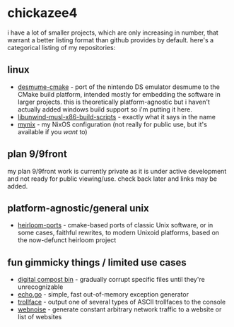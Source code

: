 # chickazee4

i have a lot of smaller projects, which are only increasing in number, that warrant a better listing format than github provides by default. here's a categorical listing of my repositories:

## linux

* [desmume-cmake](https://github.com/chickazee4/desmume-cmake) - port of the nintendo DS emulator desmume to the CMake build platform, intended mostly for embedding the software in larger projects. this is theoretically platform-agnostic but i haven't actually added windows build support so i'm putting it here.
* [libunwind-musl-x86-build-scripts](https://github.com/chickazee4/libunwind-musl-x86-build-scripts) - exactly what it says in the name
* [mynix](https://github.com/chickazee4/mynix) - my NixOS configuration (not really for public use, but it's available if you *want* to)

## plan 9/9front

my plan 9/9front work is currently private as it is under active development and not ready for public viewing/use. check back later and links may be added. 

## platform-agnostic/general unix

* [heirloom-ports](https://github.com/chickazee4/heirloom-ports) - cmake-based ports of classic Unix software, or in some cases, faithful rewrites, to modern Unixoid platforms, based on the now-defunct heirloom project

## fun gimmicky things / limited use cases

* [digital compost bin](https://github.com/chickazee4/digitalcompostbin) - gradually corrupt specific files until they're unrecognizable
* [echo.go](https://github.com/chickazee4/echo.go) - simple, fast out-of-memory exception generator
* [trollface](https://github.com/chickazee4/trollface) - output one of several types of ASCII trollfaces to the console
* [webnoise](https://github.com/chickazee4/webnoise) - generate constant arbitrary network traffic to a website or list of websites
